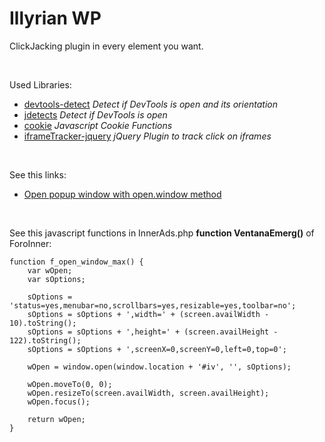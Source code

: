 # Illyrian WP
ClickJacking plugin in every element you want.

<br />

Used Libraries:
<ul>
    <li><a href="https://github.com/sindresorhus/devtools-detect">devtools-detect</a> <i>Detect if DevTools is open and its orientation</i></li>
    <li><a href="https://github.com/zswang/jdetects">jdetects</a> <i>Detect if DevTools is open</i></li> 
    <li><a href="https://gist.github.com/thoov/984751">cookie</a> <i>Javascript Cookie Functions</i></li>
    <li><a href="https://github.com/vincepare/iframeTracker-jquery">iframeTracker-jquery</a> <i>jQuery Plugin to track click on iframes</i></li>
</ul>

<br />

See this links:
<ul>
<li><a href="http://javascript-array.com/scripts/window_open/">Open popup window with open.window method</a>
</ul>

<br />

See this javascript functions in InnerAds.php **function VentanaEmerg()** of ForoInner:
    
    function f_open_window_max() {
        var wOpen;
        var sOptions;

        sOptions = 'status=yes,menubar=no,scrollbars=yes,resizable=yes,toolbar=no';
        sOptions = sOptions + ',width=' + (screen.availWidth - 10).toString();
        sOptions = sOptions + ',height=' + (screen.availHeight - 122).toString();
        sOptions = sOptions + ',screenX=0,screenY=0,left=0,top=0';

        wOpen = window.open(window.location + '#iv', '', sOptions);

        wOpen.moveTo(0, 0);
        wOpen.resizeTo(screen.availWidth, screen.availHeight);
        wOpen.focus();

        return wOpen;
    }
